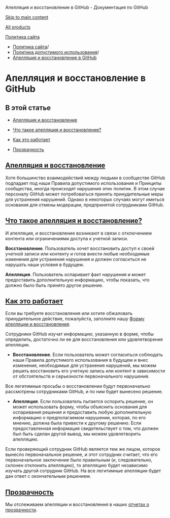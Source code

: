 Апелляция и восстановление в GitHub - Документация по GitHub

[Skip to main content](#main-content)

[All products](/ru)

[Политика сайта](/ru/site-policy)

* [Политика сайта](/ru/site-policy)/
* [Политика допустимого использования](/ru/site-policy/acceptable-use-policies)/
* [Апелляция и восстановление в GitHub](/ru/site-policy/acceptable-use-policies/github-appeal-and-reinstatement)

Апелляция и восстановление в GitHub
==========

В этой статье
----------

* [Апелляция и восстановление](#appeal-and-reinstatement)

* [Что такое апелляция и восстановление?](#what-are-appeals-and-reinstatements)

* [Как это работает](#how-this-works)

* [Прозрачность](#transparency)

[Апелляция и восстановление](#appeal-and-reinstatement)
----------

Хотя большинство взаимодействий между людьми в сообществе GitHub подпадает под наши Правила допустимого использования и Принципы сообщества, иногда происходят нарушения этих политик. В этом случае персоналу GitHub может потребоваться принять принудительные меры для устранения нарушений. Однако в некоторых случаях могут иметься основания для отмены модерации, предпринятой сотрудниками GitHub.

[Что такое апелляция и восстановление?](#what-are-appeals-and-reinstatements)
----------

И апелляция, и восстановление возникают в связи с отключением контента или ограничениями доступа к учетной записи.

**Восстановление**. Пользователь хочет восстановить доступ к своей учетной записи или контенту и готов внести любые необходимые изменения для устранения нарушения и должен согласиться не нарушать наши условия в будущем.

**Апелляция**. Пользователь оспаривает факт нарушения и может предоставить дополнительную информацию, чтобы показать, что должно было быть принято другое решение.

[Как это работает](#how-this-works)
----------

Если вы требуете восстановления или хотите обжаловать принудительное действие, пожалуйста, заполните нашу [Форму апелляции и восстановления](https://support.github.com/contact/reinstatement).

Сотрудники GitHub изучат информацию, указанную в форме, чтобы определить, достаточно ли ее для восстановления или удовлетворения апелляции.

* **Восстановление**. Если пользователь может согласиться соблюдать наши Правила допустимого использования в будущем и внес изменения, необходимые для устранения нарушений, мы можем решить восстановить его учетную запись или контент в зависимости от обстоятельств и серьезности первоначального нарушения.

Все легитимные просьбы о восстановлении будут первоначально рассмотрены сотрудниками GitHub, и по ним будет вынесено решение.

* **Апелляция**. Если пользователь пытается оспорить решение, он может использовать форму, чтобы объяснить основания для оспаривания решения и предоставить любую дополнительную информацию о предполагаемом нарушении, которая, по его мнению, должна была привести к другому решению. Если предоставленная информация свидетельствует о том, что должен был быть сделан другой вывод, мы можем удовлетворить апелляцию.

Если проверяющий сотрудник GitHub является тем же лицом, которое вынесло первоначальное решение, и этот сотрудник считает, что его первоначальное заключение было правильным (и, следовательно, склонен отклонить апелляцию), то апелляцию будет независимо изучать другой сотрудник GitHub. На все легитимные апелляции будет дан ответ с окончательным решением.

[Прозрачность](#transparency)
----------

Мы отслеживаем апелляции и восстановления в наших [отчетах о прозрачности](https://github.blog/2022-01-27-2021-transparency-report/#Appeals_and_other_reinstatements).
